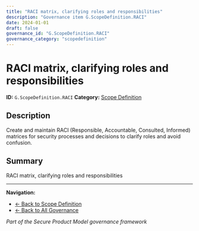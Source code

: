 ```yaml
---
title: "RACI matrix, clarifying roles and responsibilities"
description: "Governance item G.ScopeDefinition.RACI"
date: 2024-01-01
draft: false
governance_id: "G.ScopeDefinition.RACI"
governance_category: "scopedefinition"
---
```


# RACI matrix, clarifying roles and responsibilities

**ID:** `G.ScopeDefinition.RACI`
**Category:** [Scope Definition](../)

## Description

Create and maintain RACI (Responsible, Accountable, Consulted, Informed) matrices for security processes and decisions to clarify roles and avoid confusion.

## Summary

RACI matrix, clarifying roles and responsibilities


---

**Navigation:**
- [← Back to Scope Definition](../)
- [← Back to All Governance](/governance/)

*Part of the Secure Product Model governance framework*
